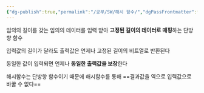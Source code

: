 ```yaml
---
{"dg-publish":true,"permalink":"/공부/SW/해시 함수/","dgPassFrontmatter":true}
---
```


임의의 길이를 갖는 임의의 데이터를 입력 받아 **고정된 길이의 데이터로 매핑**하는 단방향 함수

입력값의 길이가 달라도 출력값은 언제나 고정된 길이의 비트열로 반환된다

동일한 값이 입력되면 언제나 **동일한 출력값을 보장**한다

해시함수는 단방향 함수이기 때문에 해시함수를 통해 ==결과값을 역으로 입력값으로 바꿀 수 없다==